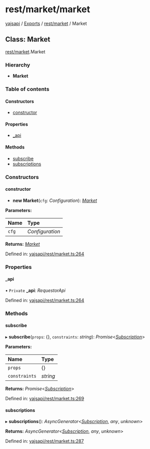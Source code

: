 # rest/market/market

[yajsapi](https://github.com/golemfactory/yagna-docs/tree/9699eb3e934dbc2c15063c37bc7a317a2c47fef4/yajsapi/README.md) / [Exports](https://github.com/golemfactory/yagna-docs/tree/9699eb3e934dbc2c15063c37bc7a317a2c47fef4/yajsapi/modules.md) / [rest/market](../yajsapi-2/rest_market.md) / Market

## Class: Market

[rest/market](../yajsapi-2/rest_market.md).Market

### Hierarchy

* **Market**

### Table of contents

#### Constructors

* [constructor](rest_market.market.md#constructor)

#### Properties

* [\_api](rest_market.market.md#_api)

#### Methods

* [subscribe](rest_market.market.md#subscribe)
* [subscriptions](rest_market.market.md#subscriptions)

### Constructors

#### constructor

+ **new Market**\(`cfg`: _Configuration_\): [_Market_](rest_market.market.md)

**Parameters:**

| Name | Type |
| :--- | :--- |
| `cfg` | _Configuration_ |

**Returns:** [_Market_](rest_market.market.md)

Defined in: [yajsapi/rest/market.ts:264](https://github.com/golemfactory/yajsapi/blob/0a8d8c8/yajsapi/rest/market.ts#L264)

### Properties

#### \_api

• `Private` **\_api**: _RequestorApi_

Defined in: [yajsapi/rest/market.ts:264](https://github.com/golemfactory/yajsapi/blob/0a8d8c8/yajsapi/rest/market.ts#L264)

### Methods

#### subscribe

▸ **subscribe**\(`props`: {}, `constraints`: _string_\): _Promise_&lt;[_Subscription_](rest_market.subscription.md)&gt;

**Parameters:**

| Name | Type |
| :--- | :--- |
| `props` | {} |
| `constraints` | _string_ |

**Returns:** _Promise_&lt;[_Subscription_](rest_market.subscription.md)&gt;

Defined in: [yajsapi/rest/market.ts:269](https://github.com/golemfactory/yajsapi/blob/0a8d8c8/yajsapi/rest/market.ts#L269)

#### subscriptions

▸ **subscriptions**\(\): _AsyncGenerator_&lt;[_Subscription_](rest_market.subscription.md), _any_, _unknown_&gt;

**Returns:** _AsyncGenerator_&lt;[_Subscription_](rest_market.subscription.md), _any_, _unknown_&gt;

Defined in: [yajsapi/rest/market.ts:287](https://github.com/golemfactory/yajsapi/blob/0a8d8c8/yajsapi/rest/market.ts#L287)

